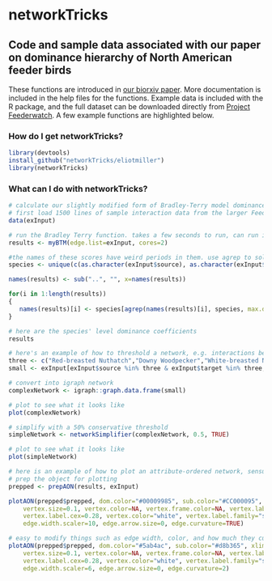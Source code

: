 # networkTricks
## Code and sample data associated with our paper on dominance hierarchy of North American feeder birds

These functions are introduced in [our biorxiv paper](http://biorxiv.org/content/early/2017/01/30/104133). More documentation is included in the help files for the functions. Example data is included with the R package, and the full dataset can be downloaded directly from [Project Feederwatch](http://feederwatch.org). A few example functions are highlighted below.

### How do I get networkTricks?

```r
library(devtools)
install_github("networkTricks/eliotmiller")
library(networkTricks)
```

### What can I do with networkTricks?

```r
# calculate our slightly modified form of Bradley-Terry model dominance coefficients.
# first load 1500 lines of sample interaction data from the larger FeederWatch dataset.
data(exInput)

# run the Bradley Terry function. takes a few seconds to run, can run in parallel.
results <- myBTM(edge.list=exInput, cores=2)

#the names of these scores have weird periods in them. use agrep to solve
species <- unique(c(as.character(exInput$source), as.character(exInput$target)))

names(results) <- sub("..", "", x=names(results))

for(i in 1:length(results))
{
   names(results)[i] <- species[agrep(names(results)[i], species, max.distance=0.1)]
}

# here are the species' level dominance coefficients
results

# here's an example of how to threshold a network, e.g. interactions between three species.
three <- c("Red-breasted Nuthatch","Downy Woodpecker","White-breasted Nuthatch")
small <- exInput[exInput$source %in% three & exInput$target %in% three,]

# convert into igraph network
complexNetwork <- igraph::graph.data.frame(small)

# plot to see what it looks like
plot(complexNetwork)

# simplify with a 50% conservative threshold
simpleNetwork <- networkSimplifier(complexNetwork, 0.5, TRUE)

# plot to see what it looks like
plot(simpleNetwork)

# here is an example of how to plot an attribute-ordered network, sensu [Hobson et al. (2015)](https://academic.oup.com/cz/article/61/1/55/1792913/The-effect-of-social-context-and-social-scale-on?searchresult=1). 
# prep the object for plotting
prepped <- prepAON(results, exInput)

plotAON(prepped$prepped, dom.color="#00009985", sub.color="#CC000095", xlim=c(-1,-0.8),
	vertex.size=0.1, vertex.color=NA, vertex.frame.color=NA, vertex.label.color="black",
	vertex.label.cex=0.28, vertex.color="white", vertex.label.family="sans",
	edge.width.scaler=10, edge.arrow.size=0, edge.curvature=TRUE)

# easy to modify things such as edge width, color, and how much they curve
plotAON(prepped$prepped, dom.color="#5ab4ac", sub.color="#d8b365", xlim=c(-1,-0.8),
	vertex.size=0.1, vertex.color=NA, vertex.frame.color=NA, vertex.label.color="black",
	vertex.label.cex=0.28, vertex.color="white", vertex.label.family="sans",
	edge.width.scaler=6, edge.arrow.size=0, edge.curvature=2)
